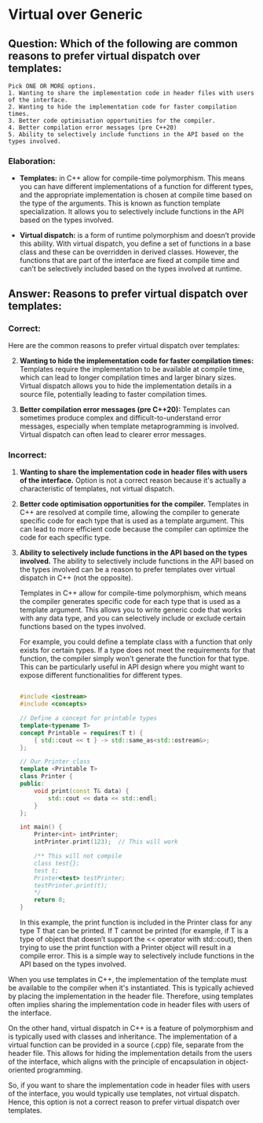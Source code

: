 # Virtual over Generic

## Question: Which of the following are common reasons to prefer virtual dispatch over templates:
```
Pick ONE OR MORE options.
1. Wanting to share the implementation code in header files with users of the interface.
2. Wanting to hide the implementation code for faster compilation times.
3. Better code optimisation opportunities for the compiler.
4. Better compilation error messages (pre C++20)
5. Ability to selectively include functions in the API based on the types involved.
```
### Elaboration:

* **Templates:** in C++ allow for compile-time polymorphism.
  This means you can have different implementations of a function for different types,
  and the appropriate implementation is chosen at compile time based on the type of the arguments.
  This is known as function template specialization.
  It allows you to selectively include functions in the API based on the types involved.

* **Virtual dispatch:** is a form of runtime polymorphism and doesn’t provide this ability. With virtual dispatch,
  you define a set of functions in a base class and these can be overridden in derived classes.
  However, the functions that are part of the interface are fixed at compile time and can’t be selectively included based on the types involved at runtime.

## Answer: Reasons to prefer virtual dispatch over templates:

### Correct:
Here are the common reasons to prefer virtual dispatch over templates:

2. **Wanting to hide the implementation code for faster compilation times:**
   Templates require the implementation to be available at compile time, which can lead to longer compilation times and larger binary sizes.
   Virtual dispatch allows you to hide the implementation details in a source file, potentially leading to faster compilation times.

4. **Better compilation error messages (pre C++20):**
   Templates can sometimes produce complex and difficult-to-understand error messages, especially when template metaprogramming is involved.
   Virtual dispatch can often lead to clearer error messages.

### Incorrect:
1. **Wanting to share the implementation code in header files with users of the interface.**
   Option is not a correct reason because it's actually a characteristic of templates, not virtual dispatch.

3. **Better code optimisation opportunities for the compiler.**
   Templates in C++ are resolved at compile time, allowing the compiler to generate specific code for each type that is used as a template argument.
   This can lead to more efficient code because the compiler can optimize the code for each specific type.

5. **Ability to selectively include functions in the API based on the types involved.**
   The ability to selectively include functions in the API based on the types involved can be a reason to prefer templates over virtual dispatch in C++ (not the opposite).

    Templates in C++ allow for compile-time polymorphism, which means the compiler generates specific code for each type that is used as a template argument.
    This allows you to write generic code that works with any data type, and you can selectively include or exclude certain functions based on the types involved.

    For example, you could define a template class with a function that only exists for certain types.
    If a type does not meet the requirements for that function, the compiler simply won't generate the function for that type.
    This can be particularly useful in API design where you might want to expose different functionalities for different types.

    ```c++

   #include <iostream>
   #include <concepts>

    // Define a concept for printable types
    template<typename T>
    concept Printable = requires(T t) {
        { std::cout << t } -> std::same_as<std::ostream&>;
    };

    // Our Printer class
    template <Printable T>
    class Printer {
    public:
        void print(const T& data) {
            std::cout << data << std::endl;
        }
    };

    int main() {
        Printer<int> intPrinter;
        intPrinter.print(123);  // This will work

        /** This will not compile 
        class test{};
        test t;
        Printer<test> testPrinter;  
        testPrinter.print(t);
        */
        return 0;
    }

    ```
    In this example, the print function is included in the Printer class for any type T that can be printed.
    If T cannot be printed (for example, if T is a type of object that doesn’t support the << operator with std::cout),
    then trying to use the print function with a Printer<T> object will result in a compile error.
    This is a simple way to selectively include functions in the API based on the types involved.


When you use templates in C++, the implementation of the template must be available to the compiler when it's instantiated.
This is typically achieved by placing the implementation in the header file.
Therefore, using templates often implies sharing the implementation code in header files with users of the interface.

On the other hand, virtual dispatch in C++ is a feature of polymorphism and is typically used with classes and inheritance.
The implementation of a virtual function can be provided in a source (.cpp) file, separate from the header file.
This allows for hiding the implementation details from the users of the interface,
which aligns with the principle of encapsulation in object-oriented programming.

So, if you want to share the implementation code in header files with users of the interface,
you would typically use templates, not virtual dispatch.
Hence, this option  is not a correct reason to prefer virtual dispatch over templates.
